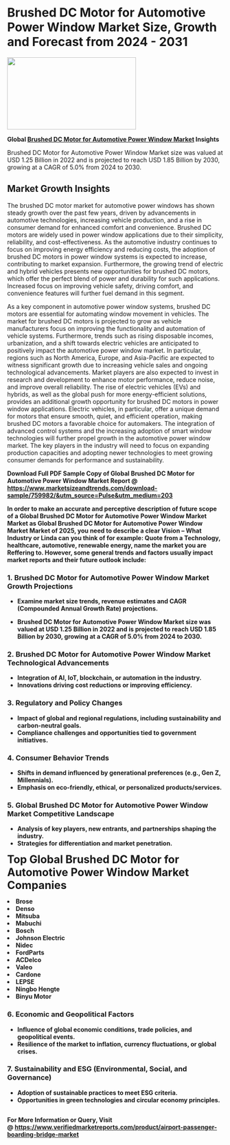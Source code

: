 <H1>Brushed DC Motor for Automotive Power Window Market Size, Growth and Forecast from 2024 - 2031</H1><img class="aligncenter size-medium wp-image-584254" src="https://thirdeyenews.in/wp-content/uploads/2024/09/Global-Market-Research-300x168.jpeg" alt="" width="300" height="168" /><p><strong>Global&nbsp;<a href="https://www.marketsizeandtrends.com/download-sample/759982/&amp;utm_source=Pulse&amp;utm_medium=203">Brushed DC Motor for Automotive Power Window Market</a> Insights</strong></p><p>Brushed DC Motor for Automotive Power Window Market size was valued at USD 1.25 Billion in 2022 and is projected to reach USD 1.85 Billion by 2030, growing at a CAGR of 5.0% from 2024 to 2030.</p><p><h2>Market Growth Insights</h2> <p>The brushed DC motor market for automotive power windows has shown steady growth over the past few years, driven by advancements in automotive technologies, increasing vehicle production, and a rise in consumer demand for enhanced comfort and convenience. Brushed DC motors are widely used in power window applications due to their simplicity, reliability, and cost-effectiveness. As the automotive industry continues to focus on improving energy efficiency and reducing costs, the adoption of brushed DC motors in power window systems is expected to increase, contributing to market expansion. Furthermore, the growing trend of electric and hybrid vehicles presents new opportunities for brushed DC motors, which offer the perfect blend of power and durability for such applications. Increased focus on improving vehicle safety, driving comfort, and convenience features will further fuel demand in this segment.</p> <p><strong></strong></p> <p>As a key component in automotive power window systems, brushed DC motors are essential for automating window movement in vehicles. The market for brushed DC motors is projected to grow as vehicle manufacturers focus on improving the functionality and automation of vehicle systems. Furthermore, trends such as rising disposable incomes, urbanization, and a shift towards electric vehicles are anticipated to positively impact the automotive power window market. In particular, regions such as North America, Europe, and Asia-Pacific are expected to witness significant growth due to increasing vehicle sales and ongoing technological advancements. Market players are also expected to invest in research and development to enhance motor performance, reduce noise, and improve overall reliability. The rise of electric vehicles (EVs) and hybrids, as well as the global push for more energy-efficient solutions, provides an additional growth opportunity for brushed DC motors in power window applications. Electric vehicles, in particular, offer a unique demand for motors that ensure smooth, quiet, and efficient operation, making brushed DC motors a favorable choice for automakers. The integration of advanced control systems and the increasing adoption of smart window technologies will further propel growth in the automotive power window market. The key players in the industry will need to focus on expanding production capacities and adopting newer technologies to meet growing consumer demands for performance and sustainability. <p><strong></p><p><span class=""><strong>Download Full PDF Sample Copy of Global Brushed DC Motor for Automotive Power Window Market Report</strong> @ <a href="https://www.marketsizeandtrends.com/download-sample/759982/&amp;utm_source=Pulse&amp;utm_medium=203" target="_blank">https://www.marketsizeandtrends.com/download-sample/759982/&amp;utm_source=Pulse&amp;utm_medium=203</a></span></p><p>In order to make an accurate and perceptive description of future scope of a Global&nbsp;Brushed DC Motor for Automotive Power Window Market Market as Global&nbsp;Brushed DC Motor for Automotive Power Window Market Market of 2025, you need to describe a clear Vision &ndash; What Industry or Linda can you think of for example: Quote from a Technology, healthcare, automotive, renewable energy, name the market you are Reffering to. However, some general trends and factors usually impact market reports and their future outlook include:</p><h3>1.&nbsp;<strong>Brushed DC Motor for Automotive Power Window Market Growth Projections</strong></h3><ul><li>Examine market size trends, revenue estimates and CAGR (Compounded Annual Growth Rate) projections.</li><li><p>Brushed DC Motor for Automotive Power Window Market size was valued at USD 1.25 Billion in 2022 and is projected to reach USD 1.85 Billion by 2030, growing at a CAGR of 5.0% from 2024 to 2030.</p></li></ul><h3>2.&nbsp;<strong>Brushed DC Motor for Automotive Power Window Market Technological Advancements</strong></h3><ul><li>Integration of AI, IoT, blockchain, or automation in the industry.</li><li>Innovations driving cost reductions or improving efficiency.</li></ul><h3>3.&nbsp;<strong>Regulatory and Policy Changes</strong></h3><ul><li>Impact of global and regional regulations, including sustainability and carbon-neutral goals.</li><li>Compliance challenges and opportunities tied to government initiatives.</li></ul><h3>4.&nbsp;<strong>Consumer Behavior Trends</strong></h3><ul><li>Shifts in demand influenced by generational preferences (e.g., Gen Z, Millennials).</li><li>Emphasis on eco-friendly, ethical, or personalized products/services.</li></ul><h3>5.&nbsp;<strong>Global Brushed DC Motor for Automotive Power Window Market Competitive Landscape</strong></h3><ul><li>Analysis of key players, new entrants, and partnerships shaping the industry.</li><li>Strategies for differentiation and market penetration.</li></ul><p data-pm-slice="1 1 []"><span style="color: inherit; font-family: inherit; font-size: 25px;">Top Global Brushed DC Motor for Automotive Power Window Market Companies</span></p><div class="" data-test-id=""><p><li>Brose</li><li> Denso</li><li> Mitsuba</li><li> Mabuchi</li><li> Bosch</li><li> Johnson Electric</li><li> Nidec</li><li> FordParts</li><li> ACDelco</li><li> Valeo</li><li> Cardone</li><li> LEPSE</li><li> Ningbo Hengte</li><li> Binyu Motor</li></p></div><h3>6.&nbsp;<strong>Economic and Geopolitical Factors</strong></h3><ul><li>Influence of global economic conditions, trade policies, and geopolitical events.</li><li>Resilience of the market to inflation, currency fluctuations, or global crises.</li></ul><h3>7.&nbsp;<strong>Sustainability and ESG (Environmental, Social, and Governance)</strong></h3><ul><li>Adoption of sustainable practices to meet ESG criteria.</li><li>Opportunities in green technologies and circular economy principles.</li></ul><h2><strong style="font-size: 14px;">For More Information or Query, Visit @&nbsp;</strong><a style="background-color: #ffffff; font-size: 14px;" href="https://www.marketsizeandtrends.com/report/brushed-dc-motor-for-automotive-power-window-market/" target="_blank">https://www.verifiedmarketreports.com/product/airport-passenger-boarding-bridge-market</a></h2>
